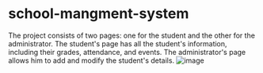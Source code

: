 # school-mangment-system
The project consists of two pages: one for the student and the other for the administrator. The student's page has all the student's information, including their grades, attendance, and events. The administrator's page allows him to add and modify the student's details.
![image](https://user-images.githubusercontent.com/78935503/181920226-6c556434-0ce8-421c-899a-b3ef63130360.png)
